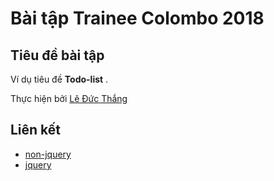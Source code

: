 # Bài tập Trainee Colombo 2018

## Tiêu đề bài tập

Ví dụ tiêu đề **Todo-list** .



Thực hiện bởi [Lê Đức Thắng](https://github.com/daumarauxanh97)

## Liên kết

- [non-jquery](https://daumarauxanh97.github.io/todos/non-jquerry/todos )
- [jquery](https://daumarauxanh97.github.io/todos/jquerry/todos)
